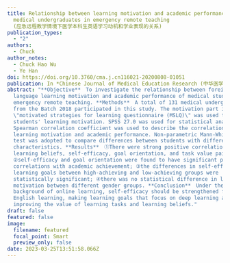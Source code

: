 ```yaml
---
title: Relationship between learning motivation and academic performance among
  medical undergraduates in emergency remote teaching
  (应急远程教学情境下医学本科生英语学习动机和学业表现的关系)
publication_types:
  - "2"
authors:
  - Chuck
author_notes:
  - Chuck Hao Wu
  - Ye Han
doi: https://doi.org/10.3760/cma.j.cn116021-20200808-01051
publication: In *Chinese Journal of Medical Education Research (中华医学教育探索杂志)*
abstract: "**Objective**　To investigate the relationship between foreign
  language learning motivation and academic performance of medical students in
  emergency remote teaching. **Methods**　A total of 131 medical undergraduates
  from the Batch 2018 participated in this study. The motivation part in the
  \"motivated strategies for learning questionnaire (MSLQ)\" was used to test
  students' learning motivation. SPSS 27.0 was used for statistical analysis.
  Spearman correlation coefficient was used to describe the correlation between
  learning motivation and academic performance. Non-parametric Mann-Whitney U
  test was adopted to compare differences between students with different
  characteristics. **Results**　①There were strong positive correlations between
  learning beliefs, self-efficacy, goal orientation, and task value pairwise;
  ②self-efficacy and goal orientation were found to have significant positive
  correlations with academic achievement; ③the differences in self-efficacy and
  learning goals between high-achieving and low-achieving groups were
  statistically significant; ④there was no statistical difference in learning
  motivation between different gender groups. **Conclusion**　Under the
  background of online learning, self-efficacy should be strengthened for
  English learning, making learning goals that focus on deep learning and
  improving the value of learning tasks and learning beliefs."
draft: false
featured: false
image:
  filename: featured
  focal_point: Smart
  preview_only: false
date: 2023-03-25T13:51:58.066Z
---
```

